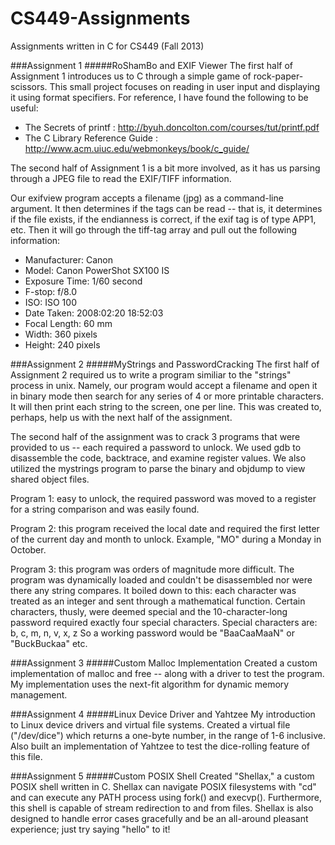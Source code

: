CS449-Assignments
=================

Assignments written in C for CS449 (Fall 2013)


###Assignment 1
#####RoShamBo and EXIF Viewer
The first half of Assignment 1 introduces us to C through a simple game of rock-paper-scissors. This small project focuses on reading in user input and displaying it using format specifiers. For reference, I have found the following to be useful:
- The Secrets of printf : http://byuh.doncolton.com/courses/tut/printf.pdf
- The C Library Reference Guide : http://www.acm.uiuc.edu/webmonkeys/book/c_guide/

The second half of Assignment 1 is a bit more involved, as it has us parsing through a JPEG file to read the EXIF/TIFF information. 

Our exifview program accepts a filename (jpg) as a command-line argument. It then determines if the tags can be read -- that is, it determines if the file exists, if the endianness is correct, if the exif tag is of type APP1, etc. Then it will go through the tiff-tag array and pull out the following information:

- Manufacturer:   Canon
- Model:          Canon PowerShot SX100 IS
- Exposure Time:  1/60 second
- F-stop:         f/8.0
- ISO:            ISO 100
- Date Taken:     2008:02:20 18:52:03
- Focal Length:   60 mm
- Width:          360 pixels
- Height:         240 pixels

###Assignment 2
#####MyStrings and PasswordCracking
The first half of Assignment 2 required us to write a program similiar to the "strings" process in unix. Namely, our program would accept a filename and open it in binary mode then search for any series of 4 or more printable characters. It will then print each string to the screen, one per line. This was created to, perhaps, help us with the next half of the assignment. 

The second half of the assignment was to crack 3 programs that were provided to us -- each required a password to unlock. We used gdb to disassemble the code, backtrace, and examine register values. We also utilized the mystrings program to parse the binary and objdump to view shared object files. 

Program 1: easy to unlock, the required password was moved to a register for a string comparison and was easily found.

Program 2: this program received the local date and required the first letter of the current day and month to unlock. Example, "MO" during a Monday in October.

Program 3: this program was orders of magnitude more difficult. The program was dynamically loaded and couldn't be disassembled nor were there any string compares. It boiled down to this: each character was treated as an integer and sent through a mathematical function. Certain characters, thusly, were deemed special and the 10-character-long password required exactly four special characters. Special characters are: b, c, m, n, v, x, z
So a working password would be "BaaCaaMaaN" or "BuckBuckaa" etc.

###Assignment 3
#####Custom Malloc Implementation
Created a custom implementation of malloc and free -- along with a driver to test the program. My implementation uses the next-fit algorithm for dynamic memory management.

###Assignment 4
#####Linux Device Driver and Yahtzee
My introduction to Linux device drivers and virtual file systems. Created a virtual file ("/dev/dice") which returns a one-byte number, in the range of 1-6 inclusive. Also built an implementation of Yahtzee to test the dice-rolling feature of this file. 

###Assignment 5
#####Custom POSIX Shell
Created "Shellax," a custom POSIX shell written in C. Shellax can navigate POSIX filesystems with "cd" and can execute any PATH process using fork() and execvp(). Furthermore, this shell is capable of stream redirection to and from files. Shellax is also designed to handle error cases gracefully and be an all-around pleasant experience; just try saying "hello" to it!
